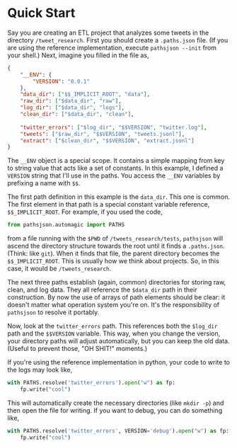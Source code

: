 # Quick Start

Say you are creating an ETL project that analyzes some tweets in the
directory `/tweet_research`. First you should create a `.paths.json` file. 
(If you are using the reference implementation, execute `pathsjson --init`
from your shell.) Next, imagine you filled in the file as,

```json
{
    "__ENV": {
        "VERSION": "0.0.1"
    },
    "data_dir": ["$$_IMPLICIT_ROOT", "data"],
    "raw_dir": ["$data_dir", "raw"],
    "log_dir": ["$data_dir", "logs"],
    "clean_dir": ["$data_dir", "clean"],
    
    "twitter_errors": ["$log_dir", "$$VERSION", "twitter.log"],
    "tweets": ["$raw_dir", "$$VERSION", "tweets.jsonl"],
    "extract": ["$clean_dir", "$$VERSION", "extract.jsonl"]
}
```

The `__ENV` object is a special scope. It contains a simple mapping from key to
string value that acts like a set of constants. In this example, I defined a 
`VERSION` string that I'll use in the paths. You access the `__ENV` variables
by prefixing a name with `$$`.

The first path definition in this example is the `data_dir`. This one is 
common. The first element in that path is a special constant variable 
reference, `$$_IMPLICIT_ROOT`. For example, if you used the code,

```python
from pathsjson.automagic import PATHS
```
from a file running with the `$PWD` of `/tweets_research/tests`, `pathsjson` will ascend the directory structure towards the root until it finds a `.paths.json`. (Think: like `git`). When it finds that file, the parent directory becomes the `$$_IMPLICIT_ROOT`. This is usually how we think about projects. So, in this case, it would be `/tweets_research`.

The next three paths establish (again, common) directories for storing raw, clean, and log data. They all reference the `$data_dir` path in their construction. By now the use of arrays of path elements should be clear: it doesn't matter what operation system you're on. It's the responsibility of `pathsjson` to resolve it portably.

Now, look at the `twitter_errors` path. This references both the `$log_dir` path and the `$$VERSION` variable. This way, when you change the version, your directory paths will adjust automatically, but you can keep the old data. (Useful to prevent those, "OH SHIT!" moments.)

If you're using the reference implementation in python, your code to write to the logs may look like,

```python
with PATHS.resolve('twitter_errors').open("w") as fp:
    fp.write("cool")
```

This will automatically create the necessary directories (like `mkdir -p`) and then open the file for writing. If you want to debug, you can do something like, 

```python
with PATHS.resolve('twitter_errors', VERSION='debug').open("w") as fp:
    fp.write("cool")
```

